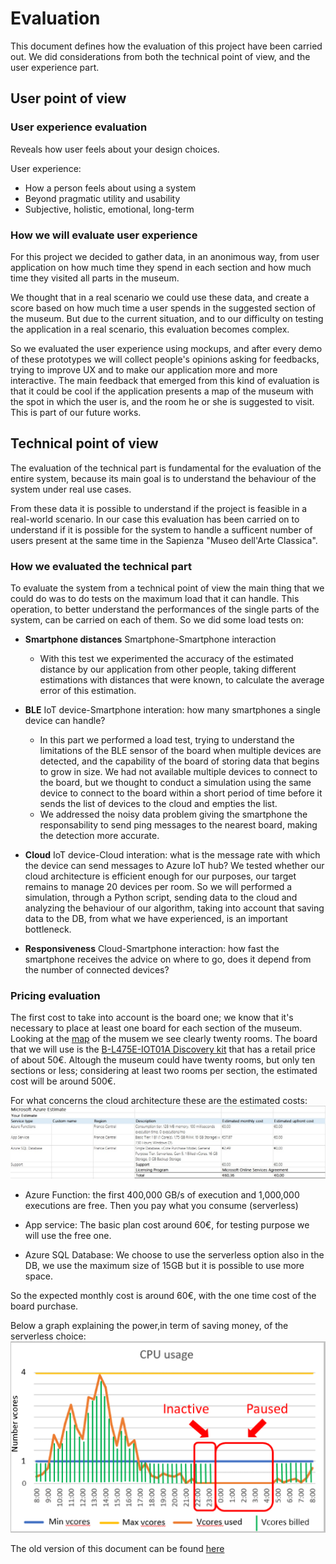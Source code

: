 # Evaluation

This document defines how the evaluation of this project have been carried out. We did considerations from both the technical point of view, and the user experience part.

## User point of view

### User experience evaluation

Reveals how user feels about your design choices.

User experience:

* How a person feels about using a system
* Beyond pragmatic utility and usability
* Subjective, holistic, emotional, long-term

### How we will evaluate user experience

For this project we decided to gather data, in an anonimous way, from user application on how much time they spend in each section and how much time they visited all parts in the museum.

We thought that in a real scenario we could use these data, and create a score based on how much time a user spends in the suggested section of the museum. But due to the current situation, and to our difficulty on testing the application in a real scenario, this evaluation becomes complex.


So we evaluated the user experience using mockups, and after every demo of these prototypes we will collect people's opinions asking for feedbacks, trying to improve UX and to make our application more and more interactive. The main feedback that emerged from this kind of evaluation is that it could be cool if the application presents a map of the museum with the spot in which the user is, and the room he or she is suggested to visit. This is part of our future works.

## Technical point of view

The evaluation of the technical part is fundamental for the evaluation of the entire system, because its main goal is to understand the behaviour of the system under real use cases.

From these data it is possible to understand if the project is feasible in a real-world scenario. In our case this evaluation has been carried on to understand if it is possible for the system to handle a sufficent number of users present at the same time in the Sapienza "Museo dell'Arte Classica".

### How we evaluated the technical part

To evaluate the system from a technical point of view the main thing that we could do was to do tests on the maximum load that it can handle. This operation, to better understand the performances of the single parts of the system, can be carried on each of them. So we did some load tests on:

* **Smartphone distances** Smartphone-Smartphone interaction
  * With this test we experimented the accuracy of the estimated distance by our application from other people, taking different estimations with distances that were known, to calculate the average error of this estimation.

* **BLE** IoT device-Smartphone interation: how many smartphones a single device can handle?
  * In this part we performed a load test, trying to understand the limitations of the BLE sensor of the board when multiple devices are detected, and the capability of the board of storing data that begins to grow in size. We had not available multiple devices to connect to the board, but we thought to conduct a simulation using the same device to connect to the board within a short period of time before it sends the list of devices to the cloud and empties the list.
  * We addressed the noisy data problem giving the smartphone the responsability to send ping messages to the nearest board, making the detection more accurate.
* **Cloud** IoT device-Cloud interation: what is the message rate with which the device can send messages to Azure IoT hub?
We tested whether our cloud architecture is efficient enough for our purposes, our target remains to manage 20 devices per room. So we will performed a simulation, through a Python script, sending data to the cloud and analyzing the behaviour of our algorithm, taking into account that saving data to the DB, from what we have experienced, is an important bottleneck.
* **Responsiveness** Cloud-Smartphone interaction: how fast the smartphone receives the advice on where to go, does it depend from the number of connected devices?

### Pricing evaluation

The first cost to take into account is the board one; we know that it's necessary to place at least one board for each section of the museum. Looking at the [map](Images/planimetry.jpg) of the musem we see clearly twenty rooms. The board that we will use is the [B-L475E-IOT01A Discovery kit](https://www.st.com/en/evaluation-tools/b-l475e-iot01a.html) that has a retail price of about 50€. Altough the museum could have twenty rooms, but only ten sections or less; considering at least two rooms per section, the estimated cost will be around 500€.

For what concerns the cloud architecture these are the estimated costs:
![pricing](Images/pricing.jpg)

* Azure Function: the first 400,000 GB/s of execution and 1,000,000 executions are free. Then you pay what you consume (serverless)

* App service: The basic plan cost around 60€, for testing purpose we will use the free one.

* Azure SQL Database: We choose to use the serverless option also in the DB, we use the maximum size of 15GB but it is possible to use more space.

So the expected monthly cost is around 60€, with the one time cost of the board purchase.

Below a graph explaining the power,in term of saving money, of the serverless choice:
![serverless](Images/serverless-billing.png)

The old version of this document can be found [here](OlderVersions/Evaluation02)
